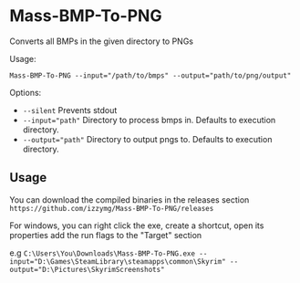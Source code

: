 # Mass-BMP-To-PNG

Converts all BMPs in the given directory to PNGs

Usage:

`Mass-BMP-To-PNG --input="/path/to/bmps" --output="path/to/png/output"`

Options:

* `--silent` Prevents stdout
* `--input="path"` Directory to process bmps in. Defaults to execution directory.
* `--output="path"` Directory to output pngs to. Defaults to execution directory.

## Usage

You can download the compiled binaries in the releases section `https://github.com/izzymg/Mass-BMP-To-PNG/releases`

For windows, you can right click the exe, create a shortcut, open its properties add the run flags to the "Target" section

e.g `C:\Users\You\Downloads\Mass-BMP-To-PNG.exe --input="D:\Games\SteamLibrary\steamapps\common\Skyrim" --output="D:\Pictures\SkyrimScreenshots"`